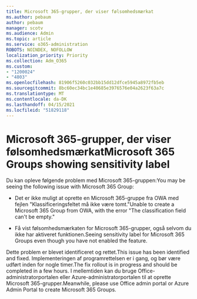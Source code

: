 ```yaml
---
title: Microsoft 365-grupper, der viser følsomhedsmærkat
ms.author: pebaum
author: pebaum
manager: scotv
ms.audience: Admin
ms.topic: article
ms.service: o365-administration
ROBOTS: NOINDEX, NOFOLLOW
localization_priority: Priority
ms.collection: Adm_O365
ms.custom:
- "1200024"
- "4803"
ms.openlocfilehash: 81906f5260c032bb15dd12dfce5945a8972fb5eb
ms.sourcegitcommit: 8bc60ec34bc1e40685e3976576e04a2623f63a7c
ms.translationtype: MT
ms.contentlocale: da-DK
ms.lasthandoff: 04/15/2021
ms.locfileid: "51829118"
---
```

# <a name="microsoft-365-groups-showing-sensitivity-label"></a><span data-ttu-id="5f362-102">Microsoft 365-grupper, der viser følsomhedsmærkat</span><span class="sxs-lookup"><span data-stu-id="5f362-102">Microsoft 365 Groups showing sensitivity label</span></span>

<span data-ttu-id="5f362-103">Du kan opleve følgende problem med Microsoft 365-gruppen:</span><span class="sxs-lookup"><span data-stu-id="5f362-103">You may be seeing the following issue with Microsoft 365 Group:</span></span>

- <span data-ttu-id="5f362-104">Det er ikke muligt at oprette en Microsoft 365-gruppe fra OWA med fejlen "Klassificeringsfeltet må ikke være tomt."</span><span class="sxs-lookup"><span data-stu-id="5f362-104">Unable to create a Microsoft 365 Group from OWA, with the error "The classification field can't be empty."</span></span>

- <span data-ttu-id="5f362-105">Få vist følsomhedsmærkaten for Microsoft 365-grupper, også selvom du ikke har aktiveret funktionen.</span><span class="sxs-lookup"><span data-stu-id="5f362-105">Seeing sensitivity label for Microsoft 365 Groups even though you have not enabled the feature.</span></span>

<span data-ttu-id="5f362-106">Dette problem er blevet identificeret og rettet.</span><span class="sxs-lookup"><span data-stu-id="5f362-106">This issue has been identified and fixed.</span></span> <span data-ttu-id="5f362-107">Implementeringen af programrettelsen er i gang, og bør være udført inden for nogle timer.</span><span class="sxs-lookup"><span data-stu-id="5f362-107">The fix rollout is in progress and should be completed in a few hours.</span></span> <span data-ttu-id="5f362-108">I mellemtiden kan du bruge Office-administratorportalen eller Azure-administratorportalen til at oprette Microsoft 365-grupper.</span><span class="sxs-lookup"><span data-stu-id="5f362-108">Meanwhile, please use Office admin portal or Azure Admin Portal to create Microsoft 365 Groups.</span></span>  
